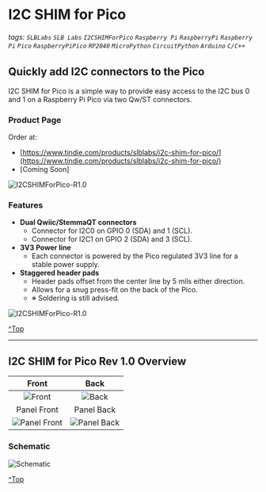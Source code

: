 # I2C SHIM for Pico
###### tags: `SLBLabs` `SLB Labs` `I2CSHIMForPico` `Raspberry Pi` `RaspberryPi` `Raspberry` `Pi` `Pico` `RaspberryPiPico` `RP2040` `MicroPython` `CircuitPython` `Arduino` `C/C++`

## Quickly add I2C connectors to the Pico
I2C SHIM for Pico is a simple way to provide easy access to the I2C bus 0 and 1 on a Raspberry Pi Pico via two Qw/ST connectors.

### Product Page
Order at:
- [https://www.tindie.com/products/slblabs/i2c-shim-for-pico/](https://www.tindie.com/products/slblabs/i2c-shim-for-pico/)
- [Coming Soon]

![I2CSHIMForPico-R1.0](https://github.com/user-attachments/assets/b0bbded8-7ab9-4d54-9be1-5a057a65c8f6)


### Features

- **Dual Qwiic/StemmaQT connectors**
  - Connector for I2C0 on GPIO 0 (SDA) and 1 (SCL).
  - Connector for I2C1 on GPIO 2 (SDA) and 3 (SCL).
- **3V3 Power line**
  - Each connector is powered by the Pico regulated 3V3 line for a stable power supply.
- **Staggered header pads**
  - Header pads offset from the center line by 5 mils either direction.
  - Allows for a snug press-fit on the back of the Pico.
  - ※ Soldering is still advised.

![I2CSHIMForPico-R1.0](https://github.com/user-attachments/assets/8174c24f-655e-492a-824d-2ea4dbfdbda3)



[^Top](#Top)


---
## I2C SHIM for Pico Rev 1.0 Overview

|Front|Back|
|:-:|:-:|
|![Front](https://github.com/user-attachments/assets/02a8c1ce-2dff-432c-b294-8299fe933c8c)|![Back](https://github.com/user-attachments/assets/5fd42178-ad40-4900-a69a-65d4014ba868)|
|Panel Front|Panel Back|
|![Panel Front](https://github.com/user-attachments/assets/f58e8137-24b3-4d9a-a660-84e559e1a1c9)|![Panel Back](https://github.com/user-attachments/assets/c84014fb-e685-42c2-a1a5-854f7bd77345)|

### Schematic

![Schematic](https://github.com/user-attachments/assets/e766b21a-181d-4fdd-974f-cf37224d7ac5)

[^Top](#Top)
